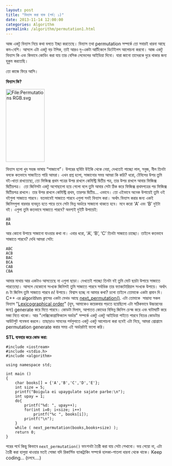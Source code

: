 ```yaml
---
layout: post
title: "বিন্যাস করা যাক (পর্ব: ১)"
date: 2013-11-14 12:00:00
categories: Algorithm
permalink: /algorithm/permutation1.html
---
```

আজ একটু বিন্যাস নিয়ে কথা বলতে ইচ্ছা করতেছে। বিন্যাস তথা permutation সম্পর্কে তো সবারই ধারনা আছে কম-বেশি। আসলে এটা একটু বড় টপিক, তাই আরও দু-একটা আর্টিকেলে ডিটেইলস আলোচনা করবো। আজ একটু বিন্যাস কি এবং কিভাবে কোডিং করা যায় তার বেসিক লেভেলের আইডিয়া দিবো। যারা জানো তাদেরকে দুরে থাকার জন্য হুকুম করতেছি।

তো কাজে ফিরে আসি।

<b>বিন্যাস কি?</b>

<img class="aligncenter" alt="File:Permutations RGB.svg" src="http://upload.wikimedia.org/wikipedia/commons/thumb/4/4c/Permutations_RGB.svg/121px-Permutations_RGB.svg.png" width="121" height="227" />

বিন্যাস হলো খুব সহজ ভাষায় “সাজানো”। উপরের ছবিটা উইকি থেকে নেয়া, দেখতেই পাচ্ছো লাল, সবুজ, নীল তিনটা বলকে কতভাবে সাজাইতে পারি আমরা। এখন প্রশ্ন হলো, সাজানোর সময় আমরা কি করি? ধরো, টেবিলের উপর তুমি বই-খাতা রাখতেছো, তো ফিজিক্স প্রথম পত্রের উপর রাখলে কেমিস্ট্রি দ্বিতীয় পত্র, তার উপর রাখলে আবার ফিজিক্স দ্বিতীয়পত্র।  তো জিনিসটা একটু অগোছালো হয়ে গেলো বলে তুমি আবার সেটা ঠিক করে ফিজিক্স প্রথমপত্রের পর ফিজিক্স দ্বিতীয়পত্র রাখলে। তার উপর রাখলে কেমিস্ট্রি প্রথম, তারপর দ্বিতীয়… এভাবে। তো এইভাবে অনেক উপায়েই তুমি ওই বইগুলা সাজাতে পারবে। যতভাবেই সাজাতে পারবে এগুলা সবই বিন্যাস করা। অর্থাৎ বিন্যাস করার জন্য একই জিনিসগুলা বারবার ব্যবহৃত হতে পারে তবে সেটা ভিন্ন অর্ডারে সাজানো থাকতে হবে। মনে করো ‘A’ এবং ‘B’ দুইটা বই। এগুলা তুমি কতভাবে সাজাতে পারবে? অবশ্যই দুইটি উপায়েই:

```
AB
BA
```

আর কোনো উপায়ে সাজানো যাওয়ার কথা না। এবার ধরো, ‘A’, ‘B’, ‘C’ তিনটা সাজাতে চাচ্ছো। তাইলে কতভাবে সাজাতে পারবে? দেখি আমরা সেটা:

```
ABC
ACB
BAC
BCA
CAB
CBA
```

আমার মাথায় আর একটাও আসতেছে না এগুলা ছাড়া। দেখতেই পাচ্ছো তিনটা বই তুমি মোট ছয়টা উপায়ে সাজাতে পারতেছো। আসলে যেকোনো সংখ্যক জিনিসই তুমি সাজাতে পারবে সর্বাধিক তার ফ্যাকটোরিয়াল সংখ্যক উপায়ে। অর্থাৎ n টা জিনিস তুমি সাজাতে পারবে n! উপায়ে। বিশ্বাস হচ্ছে না আমার কথা? চলো তাইলে তোমাকে একটা প্রমান দি। C++ এর algorithm ক্লাসের একটা মেথড আছে <a title="cplusplus.com" href="http://www.cplusplus.com/reference/algorithm/next_permutation/" target="_blank">next_permutation()</a>. এটা তোমাকে  সাম্ভাব্য সকল বিন্যাস "<a href="http://en.wikipedia.org/wiki/Lexicographical_order" target="_blank">Lexicographical order</a>" (হুম, আমাকেও কয়েকবার পড়তে হয়েছিলো এটা সঠিকভাবে উচ্চারনের জন্য) generate করে দিতে পারবে। কোডটা দিলাম, আপাতত কোডের বিভিন্ন জিনিস চেন্জ করে এবং ঘাটাঘাটি করে মজা নিতে থাকো। আর "লেক্সিকোগ্রাফিক্যাল অর্ডার" সম্পর্কে একটু একটু আইডিয়া পাইতে পারবে নিচের কোডটার আউটপুট গবেষনা করলে। তাছাড়াও সামনের পর্বগুলাতে একটু একটু আলোচনা করা হবেই এটা নিয়ে, আমরা প্রোগ্রামে permutation generate করার সময় এই অর্ডারটাই ফলো করি।

<strong>STL ব্যবহার করে কোড করা:</strong>

```
#include <iostream>
#include <stdio.h>
#include <algorithm>

using namespace std;

int main ()
{
    char books[] = {'A','B','C','D','E'};
    int size = 5;
    printf("Boigula ei upaygulate sajate parbe:\n");
    int upay = 1;
    do{
        printf("%d: ", upay++);
        for(int i=0; i<size; i++)
            printf("%c ", books[i]);
        printf("\n");
    }
    while ( next_permutation(books,books+size) );
    return 0;
}
```

পরের পর্বে কিন্তু কিভাবে `next_permutation()` ফাংশনটা তৈরী করা যায় সেটা শেখাবো। ভয় পেয়ো না, এটা তৈরী করা হালুয়া খাওয়ার মতই সোজা যদি রিকার্সিভ ব্যাকট্রাকিং সম্পর্কে হালকা-পাতলা ধারনা থেকে থাকে। Keep coding…
(চলবে….)


